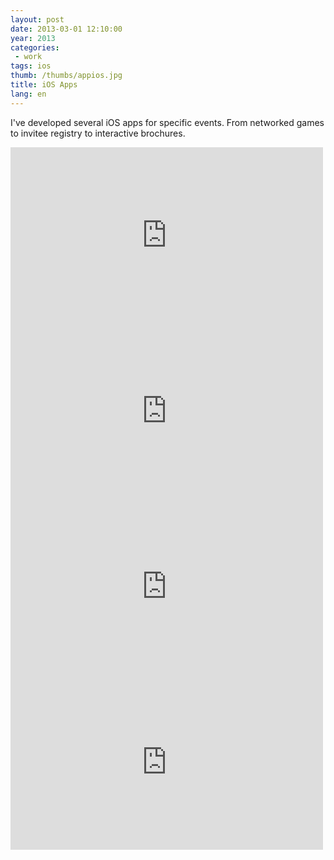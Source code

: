 ```yaml
---
layout: post
date: 2013-03-01 12:10:00
year: 2013
categories:
 - work
tags: ios
thumb: /thumbs/appios.jpg
title: iOS Apps
lang: en
---
```


I've developed several iOS apps for specific events. From networked games to invitee registry to interactive brochures.

<iframe src="https://player.vimeo.com/video/63762719?byline=0&portrait=0" width="500" height="281" frameborder="0" webkitallowfullscreen mozallowfullscreen allowfullscreen></iframe>

<iframe src="https://player.vimeo.com/video/63751065?byline=0&portrait=0" width="500" height="281" frameborder="0" webkitallowfullscreen mozallowfullscreen allowfullscreen></iframe>

<iframe src="https://player.vimeo.com/video/36101746?byline=0&portrait=0" width="500" height="281" frameborder="0" webkitallowfullscreen mozallowfullscreen allowfullscreen></iframe>

<iframe src="https://player.vimeo.com/video/25483555?byline=0&portrait=0" width="500" height="281" frameborder="0" webkitallowfullscreen mozallowfullscreen allowfullscreen></iframe>

